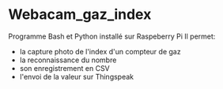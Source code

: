 # Webacam_gaz_index
Programme Bash et Python installé sur Raspeberry Pi
Il permet:
- la capture photo de l'index d'un compteur de gaz
- la reconnaissance du nombre 
- son enregistrement en CSV 
- l'envoi de la valeur sur Thingspeak

